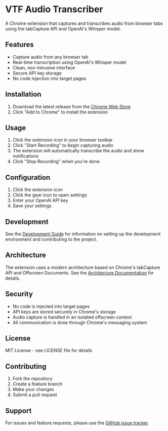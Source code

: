 # VTF Audio Transcriber

A Chrome extension that captures and transcribes audio from browser tabs using the tabCapture API and OpenAI's Whisper model.

## Features

- Capture audio from any browser tab
- Real-time transcription using OpenAI's Whisper model
- Clean, non-intrusive interface
- Secure API key storage
- No code injection into target pages

## Installation

1. Download the latest release from the [Chrome Web Store](https://chrome.google.com/webstore/detail/vtf-audio-transcriber/...)
2. Click "Add to Chrome" to install the extension

## Usage

1. Click the extension icon in your browser toolbar
2. Click "Start Recording" to begin capturing audio
3. The extension will automatically transcribe the audio and show notifications
4. Click "Stop Recording" when you're done

## Configuration

1. Click the extension icon
2. Click the gear icon to open settings
3. Enter your OpenAI API key
4. Save your settings

## Development

See the [Development Guide](docs/development.md) for information on setting up the development environment and contributing to the project.

## Architecture

The extension uses a modern architecture based on Chrome's tabCapture API and Offscreen Documents. See the [Architecture Documentation](docs/architecture.md) for details.

## Security

- No code is injected into target pages
- API keys are stored securely in Chrome's storage
- Audio capture is handled in an isolated offscreen context
- All communication is done through Chrome's messaging system

## License

MIT License - see LICENSE file for details

## Contributing

1. Fork the repository
2. Create a feature branch
3. Make your changes
4. Submit a pull request

## Support

For issues and feature requests, please use the [GitHub issue tracker](https://github.com/simonplant/vtf-transcriber/issues).